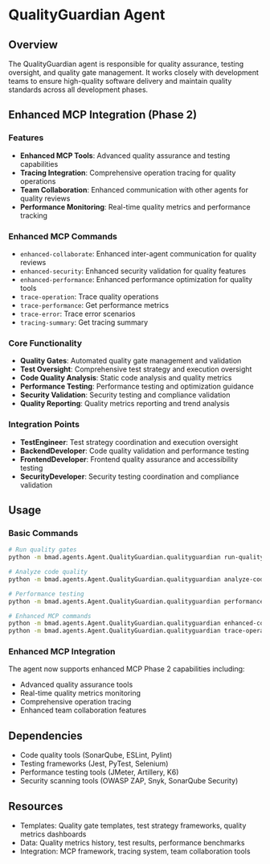 # QualityGuardian Agent

## Overview
The QualityGuardian agent is responsible for quality assurance, testing oversight, and quality gate management. It works closely with development teams to ensure high-quality software delivery and maintain quality standards across all development phases.

## Enhanced MCP Integration (Phase 2)

### Features
- **Enhanced MCP Tools**: Advanced quality assurance and testing capabilities
- **Tracing Integration**: Comprehensive operation tracing for quality operations
- **Team Collaboration**: Enhanced communication with other agents for quality reviews
- **Performance Monitoring**: Real-time quality metrics and performance tracking

### Enhanced MCP Commands
- `enhanced-collaborate`: Enhanced inter-agent communication for quality reviews
- `enhanced-security`: Enhanced security validation for quality features
- `enhanced-performance`: Enhanced performance optimization for quality tools
- `trace-operation`: Trace quality operations
- `trace-performance`: Get performance metrics
- `trace-error`: Trace error scenarios
- `tracing-summary`: Get tracing summary

### Core Functionality
- **Quality Gates**: Automated quality gate management and validation
- **Test Oversight**: Comprehensive test strategy and execution oversight
- **Code Quality Analysis**: Static code analysis and quality metrics
- **Performance Testing**: Performance testing and optimization guidance
- **Security Validation**: Security testing and compliance validation
- **Quality Reporting**: Quality metrics reporting and trend analysis

### Integration Points
- **TestEngineer**: Test strategy coordination and execution oversight
- **BackendDeveloper**: Code quality validation and performance testing
- **FrontendDeveloper**: Frontend quality assurance and accessibility testing
- **SecurityDeveloper**: Security testing coordination and compliance validation

## Usage

### Basic Commands
```bash
# Run quality gates
python -m bmad.agents.Agent.QualityGuardian.qualityguardian run-quality-gates --stage production

# Analyze code quality
python -m bmad.agents.Agent.QualityGuardian.qualityguardian analyze-code-quality --target backend

# Performance testing
python -m bmad.agents.Agent.QualityGuardian.qualityguardian performance-test --service api-gateway

# Enhanced MCP commands
python -m bmad.agents.Agent.QualityGuardian.qualityguardian enhanced-collaborate
python -m bmad.agents.Agent.QualityGuardian.qualityguardian trace-operation
```

### Enhanced MCP Integration
The agent now supports enhanced MCP Phase 2 capabilities including:
- Advanced quality assurance tools
- Real-time quality metrics monitoring
- Comprehensive operation tracing
- Enhanced team collaboration features

## Dependencies
- Code quality tools (SonarQube, ESLint, Pylint)
- Testing frameworks (Jest, PyTest, Selenium)
- Performance testing tools (JMeter, Artillery, K6)
- Security scanning tools (OWASP ZAP, Snyk, SonarQube Security)

## Resources
- Templates: Quality gate templates, test strategy frameworks, quality metrics dashboards
- Data: Quality metrics history, test results, performance benchmarks
- Integration: MCP framework, tracing system, team collaboration tools 